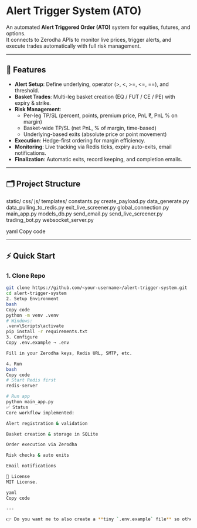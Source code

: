 # Alert Trigger System (ATO)

An automated **Alert Triggered Order (ATO)** system for equities, futures, and options.  
It connects to Zerodha APIs to monitor live prices, trigger alerts, and execute trades automatically with full risk management.

---

## 🚀 Features
- **Alert Setup**: Define underlying, operator (>, <, >=, <=, ==), and threshold.
- **Basket Trades**: Multi-leg basket creation (EQ / FUT / CE / PE) with expiry & strike.
- **Risk Management**:
  - Per-leg TP/SL (percent, points, premium price, PnL ₹, PnL % on margin)
  - Basket-wide TP/SL (net PnL, % of margin, time-based)
  - Underlying-based exits (absolute price or point movement)
- **Execution**: Hedge-first ordering for margin efficiency.
- **Monitoring**: Live tracking via Redis ticks, expiry auto-exits, email notifications.
- **Finalization**: Automatic exits, record keeping, and completion emails.

---

## 🗂️ Project Structure
static/
css/
js/
templates/
constants.py
create_payload.py
data_generate.py
data_pulling_to_redis.py
exit_live_screener.py
global_connection.py
main_app.py
models_db.py
send_email.py
send_live_screener.py
trading_bot.py
websocket_server.py

yaml
Copy code

---

## ⚡ Quick Start

### 1. Clone Repo
```bash
git clone https://github.com/<your-username>/alert-trigger-system.git
cd alert-trigger-system
2. Setup Environment
bash
Copy code
python -m venv .venv
# Windows:
.venv\Scripts\activate
pip install -r requirements.txt
3. Configure
Copy .env.example → .env

Fill in your Zerodha keys, Redis URL, SMTP, etc.

4. Run
bash
Copy code
# Start Redis first
redis-server

# Run app
python main_app.py
✅ Status
Core workflow implemented:

Alert registration & validation

Basket creation & storage in SQLite

Order execution via Zerodha

Risk checks & auto exits

Email notifications

📜 License
MIT License.

yaml
Copy code

---

👉 Do you want me to also create a **tiny `.env.example` file** so others know what environment variabl
